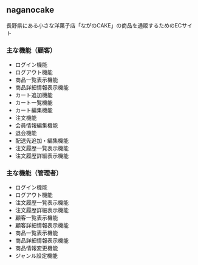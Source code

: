 ## naganocake
長野県にある小さな洋菓子店「ながのCAKE」の商品を通販するためのECサイト

### 主な機能（顧客）
* ログイン機能
* ログアウト機能
* 商品一覧表示機能
* 商品詳細情報表示機能
* カート追加機能
* カート一覧機能
* カート編集機能
* 注文機能
* 会員情報編集機能
* 退会機能
* 配送先追加・編集機能
* 注文履歴一覧表示機能
* 注文履歴詳細表示機能

### 主な機能（管理者）
* ログイン機能
* ログアウト機能
* 注文履歴一覧表示機能
* 注文履歴詳細表示機能
* 顧客一覧表示機能
* 顧客詳細情報表示機能
* 商品一覧表示機能
* 商品詳細情報表示機能
* 商品情報変更機能
* ジャンル設定機能